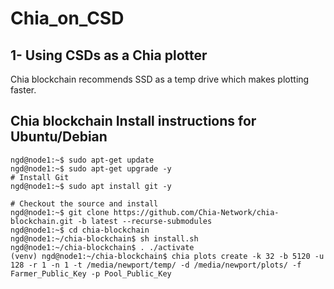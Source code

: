 # Chia_on_CSD
## 1- Using CSDs as a Chia plotter
Chia blockchain recommends SSD as a temp drive which makes plotting faster.

## Chia blockchain Install instructions for Ubuntu/Debian

```
ngd@node1:~$ sudo apt-get update
ngd@node1:~$ sudo apt-get upgrade -y
# Install Git
ngd@node1:~$ sudo apt install git -y

# Checkout the source and install
ngd@node1:~$ git clone https://github.com/Chia-Network/chia-blockchain.git -b latest --recurse-submodules
ngd@node1:~$ cd chia-blockchain
ngd@node1:~/chia-blockchain$ sh install.sh
ngd@node1:~/chia-blockchain$ . ./activate
(venv) ngd@node1:~/chia-blockchain$ chia plots create -k 32 -b 5120 -u 128 -r 1 -n 1 -t /media/newport/temp/ -d /media/newport/plots/ -f Farmer_Public_Key -p Pool_Public_Key

```

